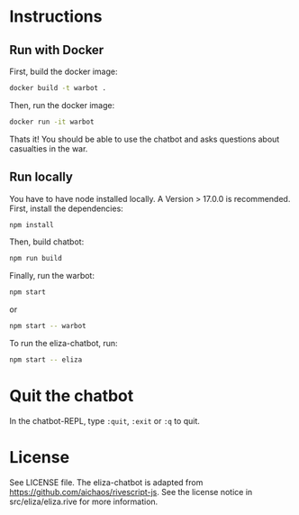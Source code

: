 # Instructions

## Run with Docker

First, build the docker image:

```bash
docker build -t warbot .
``` 

Then, run the docker image:

```bash
docker run -it warbot
```

Thats it! You should be able to use the chatbot and asks questions about casualties in the war.


## Run locally

You have to have node installed locally. A Version > 17.0.0 is recommended.
First, install the dependencies:

```bash
npm install
```

Then, build chatbot:

```bash
npm run build
``` 
  
Finally, run the warbot:

```bash
npm start
```
or 
```bash
npm start -- warbot
```

To run the eliza-chatbot, run:

```bash
npm start -- eliza
```


# Quit the chatbot
In the chatbot-REPL, type `:quit`, `:exit` or `:q` to quit.


# License 
See LICENSE file.
The eliza-chatbot is adapted from https://github.com/aichaos/rivescript-js.
See the license notice in src/eliza/eliza.rive for more information.